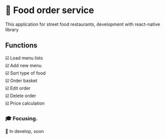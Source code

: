 # 🚀 Food order service
This application for street food restaurants, development with react-native library

## Functions
☑️ Load menu lists<br/>
☑️ Add new menu<br/>
☑️ Sort type of food<br/>
☑️ Order basket<br/>
☑️ Edit order<br/>
☑️ Delete order<br/>
☑️ Price calculation<br/>

### 🎓 Focusing.
💎 In develop, soon
